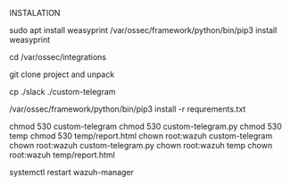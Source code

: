 INSTALATION

sudo apt install weasyprint
/var/ossec/framework/python/bin/pip3 install weasyprint

cd /var/ossec/integrations

git clone project and unpack

cp ./slack ./custom-telegram

/var/ossec/framework/python/bin/pip3 install -r requrements.txt

chmod 530 custom-telegram
chmod 530 custom-telegram.py
chmod 530 temp
chmod 530 temp/report.html
chown root:wazuh custom-telegram
chown root:wazuh custom-telegram.py
chown root:wazuh temp
chown root:wazuh temp/report.html

systemctl restart wazuh-manager

